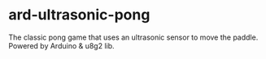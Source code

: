 # ard-ultrasonic-pong
The classic pong game that uses an ultrasonic sensor to move the paddle. Powered by Arduino &amp; u8g2 lib.
